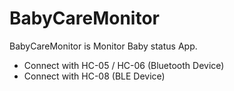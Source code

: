 # BabyCareMonitor

BabyCareMonitor is Monitor Baby status App.
  - Connect with HC-05 / HC-06  (Bluetooth Device)
  - Connect with HC-08  (BLE Device)


